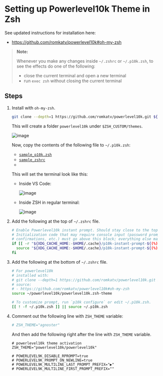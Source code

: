 # Setting up Powerlevel10k Theme in Zsh

See updated instructions for installation here:

- https://github.com/romkatv/powerlevel10k#oh-my-zsh

> **Note:**
>
> Whenever you make any changes inside `~/.zshrc` or `~/.p10k.zsh`, to see the effects do one of the following:
> 
> - close the current terminal and open a new terminal
> - run `exec zsh` without closing the current terminal

## Steps

1. Install with `oh-my-zsh`.

   ```sh
   git clone --depth=1 https://github.com/romkatv/powerlevel10k.git ${ZSH_CUSTOM:-$HOME/.oh-my-zsh/custom}/themes/powerlevel10k
   ```

   This will create a folder `powerlevel10k` under `$ZSH_CUSTOM/themes`.
   
   ![image](https://user-images.githubusercontent.com/10201242/162110694-60dbc9f0-b3f4-4267-9b4b-842c4235a403.png)


   Now, copy the contents of the following file to `~/.p10k.zsh`:

   - [`sample_p10k.zsh`](sample_p10k.zsh)
   - [`sample_zshrc`](sample_zshrc)
   - 

   This will set the terminal look like this:
   
   - Inside VS Code:
   
     ![image](https://user-images.githubusercontent.com/10201242/162108322-7dee7c57-8ef0-43ef-abd7-3957c6292f97.png)

   - Inside ZSH in regular terminal:
   
     ![image](https://user-images.githubusercontent.com/10201242/162108633-e0384e37-a749-4ae9-b076-bea8f7396ca6.png)

2. Add the following at the top of `~/.zshrc` file.

   ```sh
   # Enable Powerlevel10k instant prompt. Should stay close to the top of ~/.zshrc.
   # Initialization code that may require console input (password prompts, [y/n]
   # confirmations, etc.) must go above this block; everything else may go below.
   if [[ -r "${XDG_CACHE_HOME:-$HOME/.cache}/p10k-instant-prompt-${(%):-%n}.zsh" ]]; then
     source "${XDG_CACHE_HOME:-$HOME/.cache}/p10k-instant-prompt-${(%):-%n}.zsh"
   fi
   
   ```

3. Add the following at the bottom of `~/.zshrc` file.

   ```sh
   # For powerlevel10k
   # installed with:
   # git clone --depth=1 https://github.com/romkatv/powerlevel10k.git ${ZSH_CUSTOM:-$HOME/.oh-my-zsh/custom}/themes/powerlevel10k
   # source:
   # - https://github.com/romkatv/powerlevel10k#oh-my-zsh
   source ~/powerlevel10k/powerlevel10k.zsh-theme
   
   # To customize prompt, run `p10k configure` or edit ~/.p10k.zsh.
   [[ ! -f ~/.p10k.zsh ]] || source ~/.p10k.zsh
   
   ```

4. Comment out the following line with `ZSH_THEME` variable:

   ```sh
   # ZSH_THEME="agnoster"
   ```
   And then add the following right after the line with `ZSH_THEME` variable.
   
   ```
   # powerlevel10k theme activation
   ZSH_THEME="powerlevel10k/powerlevel10k"
   
   # POWERLEVEL9K_DISABLE_RPROMPT=true
   # POWERLEVEL9K_PROMPT_ON_NEWLINE=true
   # POWERLEVEL9K_MULTILINE_LAST_PROMPT_PREFIX="▶"
   # POWERLEVEL9K_MULTILINE_FIRST_PROMPT_PREFIX=""
   ```
